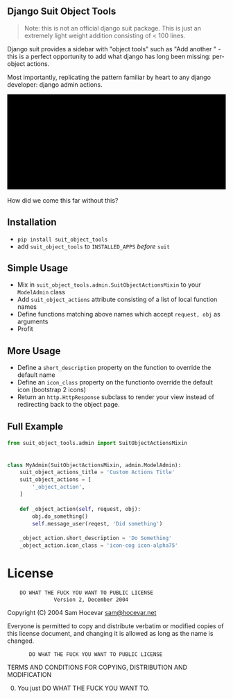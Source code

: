 Django Suit Object Tools
------------------------

> Note: this is not an official django suit package. This is just an extremely light weight addition consisting of < 100 lines.

Django suit provides a sidebar with "object tools" such as "Add another <object>" - this is a perfect opportunity to add what django has long been missing: per-object actions.

Most importantly, replicating the pattern familiar by heart to any django developer: django admin actions.

![Object Tools.gif](object_tools.gif)

How did we come this far without this?


## Installation

- `pip install suit_object_tools`
- add `suit_object_tools` to `INSTALLED_APPS` *before* `suit`

## Simple Usage

- Mix in `suit_object_tools.admin.SuitObjectActionsMixin` to your `ModelAdmin` class
- Add `suit_object_actions` attribute consisting of a list of local function names
- Define functions matching above names which accept `request, obj` as arguments
- Profit


## More Usage

- Define a `short_description` property on the function to override the default name
- Define an `icon_class` property on the functionto override the default icon (bootstrap 2 icons)
- Return an `http.HttpResponse` subclass to render your view instead of redirecting back to the object page.



## Full Example

```python
from suit_object_tools.admin import SuitObjectActionsMixin


class MyAdmin(SuitObjectActionsMixin, admin.ModelAdmin):
    suit_object_actions_title = 'Custom Actions Title'
    suit_object_actions = [
        '_object_action',
    ]

    def _object_action(self, request, obj):
        obj.do_something()
        self.message_user(reqest, 'Did something')

    _object_action.short_description = 'Do Something'
    _object_action.icon_class = 'icon-cog icon-alpha75'
```




# License

        DO WHAT THE FUCK YOU WANT TO PUBLIC LICENSE
                   Version 2, December 2004

Copyright (C) 2004 Sam Hocevar <sam@hocevar.net>

Everyone is permitted to copy and distribute verbatim or modified
copies of this license document, and changing it is allowed as long
as the name is changed.

           DO WHAT THE FUCK YOU WANT TO PUBLIC LICENSE
  TERMS AND CONDITIONS FOR COPYING, DISTRIBUTION AND MODIFICATION

 0. You just DO WHAT THE FUCK YOU WANT TO.